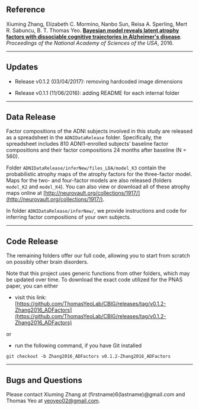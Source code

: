 ## Reference

Xiuming Zhang, Elizabeth C. Mormino, Nanbo Sun, Reisa A. Sperling, Mert R. Sabuncu, B. T. Thomas Yeo. [**Bayesian model reveals latent atrophy factors with dissociable cognitive trajectories in Alzheimer's disease**](http://dx.doi.org/10.1073/pnas.1611073113). *Proceedings of the National Academy of Sciences of the USA*, 2016.

----

## Updates

- Release v0.1.2 (03/04/2017): removing hardcoded image dimensions

- Release v0.1.1 (11/06/2016): adding README for each internal folder

----

## Data Release 

Factor compositions of the ADNI subjects involved in this study are released as a spreadsheet in the `ADNIDataRelease` folder. Specifically, the spreadsheet includes 810 ADNI1-enrolled subjects’ baseline factor compositions and their factor compositions 24 months after baseline (N = 560).

Folder `ADNIDataRelease/inferNew/files_LDA/model_K3` contain the probabilistic atrophy maps of the atrophy factors for the three-factor model. Maps for the two- and four-factor models are also released (folders `model_K2` and `model_K4`). You can also view or download all of these atrophy maps online at [http://neurovault.org/collections/1917/](http://neurovault.org/collections/1917/).

In folder `ADNIDataRelease/inferNew/`, we provide instructions and code for inferring factor compositions of your own subjects.

----

## Code Release

The remaining folders offer our full code, allowing you to start from scratch on possibly other brain disorders.

Note that this project uses generic functions from other folders, which may be updated over time. To download the exact code utilized for the PNAS paper, you can either

- visit this link:
[https://github.com/ThomasYeoLab/CBIG/releases/tag/v0.1.2-Zhang2016_ADFactors](https://github.com/ThomasYeoLab/CBIG/releases/tag/v0.1.2-Zhang2016_ADFactors)

or

- run the following command, if you have Git installed
 
```
git checkout -b Zhang2016_ADFactors v0.1.2-Zhang2016_ADFactors
```

----

## Bugs and Questions

Please contact Xiuming Zhang at (firstname)6(lastname)@gmail.com and Thomas Yeo at yeoyeo02@gmail.com.
